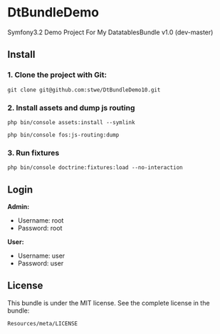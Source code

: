 DtBundleDemo
============

Symfony3.2 Demo Project For My DatatablesBundle v1.0 (dev-master)

## Install

### 1. Clone the project with Git:

```
git clone git@github.com:stwe/DtBundleDemo10.git
```

### 2. Install assets and dump js routing

```
php bin/console assets:install --symlink
```

```
php bin/console fos:js-routing:dump
```

### 3. Run fixtures

```
php bin/console doctrine:fixtures:load --no-interaction
```

## Login

**Admin:**

- Username: root
- Password: root

**User:**

- Username: user
- Password: user

## License

This bundle is under the MIT license. See the complete license in the bundle:

    Resources/meta/LICENSE
